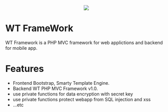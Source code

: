 <p align="center"><img src="https://wondtech.com/imgs/logo.png"></p>

# WT FrameWork
WT Framework is a PHP MVC framework for web applictions and backend for mobile app.

# Features
<ul>
  <li>Frontend Bootstrap, Smarty Template Engine.</li>
  <li>Backend WT PHP MVC Framework v1.0.</li>
  <li>use private functions for data encryption with secret key</li>
  <li>use private functions protect webapp from SQL injection and xss</li>
  <li>...etc</li>
